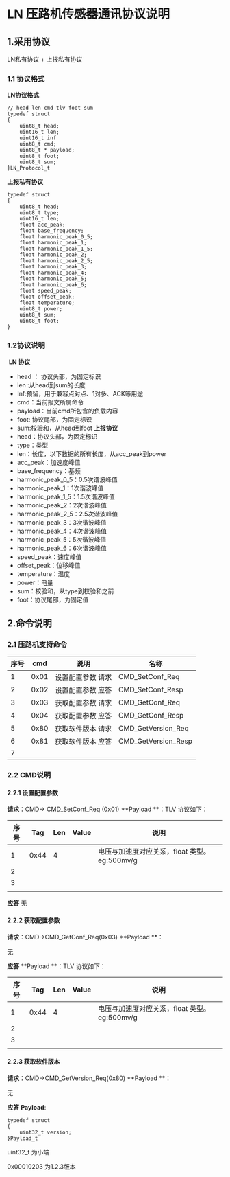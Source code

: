 # LN 压路机传感器通讯协议说明
## 1.采用协议
LN私有协议 + 上报私有协议 
###  1.1 协议格式
**LN协议格式**
```
// head len cmd tlv foot sum
typedef struct
{
    uint8_t head;
    uint16_t len;
    uint16_t inf
    uint8_t cmd;
    uint8_t * payload;
    uint8_t foot;
    uint8_t sum;
}LN_Protocol_t
```
**上报私有协议**
```
typedef struct
{
    uint8_t head;
    uint8_t type;
    uint16_t len;
    float acc_peak;
	float base_frequency;
	float harmonic_peak_0_5;
	float harmonic_peak_1;
	float harmonic_peak_1_5;
	float harmonic_peak_2;
	float harmonic_peak_2_5;
	float harmonic_peak_3;
	float harmonic_peak_4;
	float harmonic_peak_5;
	float harmonic_peak_6;
	float speed_peak;
	float offset_peak;
	float temperature;
	uint8_t power;
	uint8_t sum;
	uint8_t foot;
}

```

### 1.2协议说明
​	**LN 协议**
* head ： 协议头部，为固定标识
* len :从head到sum的长度
* Inf:预留，用于兼容点对点、1对多、ACK等用途
* cmd：当前报文所属命令
* payload：当前cmd所包含的负载内容
* foot: 协议尾部，为固定标识
* sum:校验和，从head到foot
  **上报协议**
* head：协议头部，为固定标识
* type：类型
* len：长度，以下数据的所有长度，从acc_peak到power
* acc_peak：加速度峰值
* base_frequency：基频
* harmonic_peak_0_5：0.5次谐波峰值
* harmonic_peak_1：1次谐波峰值
* harmonic_peak_1_5：1.5次谐波峰值
* harmonic_peak_2：2次谐波峰值
* harmonic_peak_2_5：2.5次谐波峰值
* harmonic_peak_3：3次谐波峰值
* harmonic_peak_4：4次谐波峰值
* harmonic_peak_5：5次谐波峰值
* harmonic_peak_6：6次谐波峰值
* speed_peak：速度峰值
* offset_peak：位移峰值
* temperature：温度
* power：电量
* sum：校验和，从type到校验和之前
* foot：协议尾部，为固定值
## 2.命令说明
### 2.1 压路机支持命令
|序号|cmd|说明|名称|
|---|---|---|---|
|1|0x01|设置配置参数 请求|CMD_SetConf_Req|
|2|0x02|设置配置参数 应答|CMD_SetConf_Resp|
|3|0x03|获取配置参数 请求|CMD_GetConf_Req|
|4|0x04|获取配置参数 应答|CMD_GetConf_Resp|
|5|0x80|获取软件版本 请求|CMD_GetVersion_Req|
|6|0x81|获取软件版本 应答|CMD_GetVersion_Resp|
|7||||


### 2.2 CMD说明

#### 2.2.1 设置配置参数
**请求**：CMD-> CMD_SetConf_Req (0x01)
**Payload **：TLV
协议如下：

|序号|Tag|Len|Value|说明|
|---|---|---|---|---|
|1|0x44|4||电压与加速度对应关系，float 类型。eg:500mv/g|
|2|||||
|3|||||
||||||
**应答**
无

#### 2.2.2 获取配置参数

**请求**：CMD->CMD_GetConf_Req(0x03)
**Payload **：

无

**应答**
**Payload **：TLV
协议如下：

|序号|Tag|Len|Value|说明|
|---|---|---|---|---|
|1|0x44|4||电压与加速度对应关系，float 类型。eg:500mv/g|
|2|||||
|3|||||
||||||
#### 2.2.3 获取软件版本
**请求**：CMD->CMD_GetVersion_Req(0x80)
**Payload **：

无

**应答**
**Payload**:

```
typedef struct
{
    uint32_t version;
}Payload_t
```

uint32_t 为小端

0x00010203 为1.2.3版本






